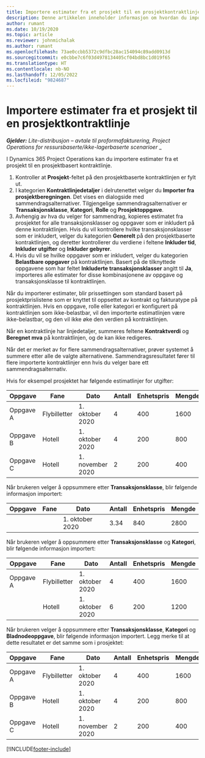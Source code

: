 ```yaml
---
title: Importere estimater fra et prosjekt til en prosjektkontraktlinje
description: Denne artikkelen inneholder informasjon om hvordan du importerer økonomiske estimater fra et prosjekt til en kontraktlinje.
author: rumant
ms.date: 10/19/2020
ms.topic: article
ms.reviewer: johnmichalak
ms.author: rumant
ms.openlocfilehash: 73ae0ccbb5372c9dfbc28ac154094c89add0913d
ms.sourcegitcommit: e0cbbe7c6f03d4978134405cf04bd8bc1d019f65
ms.translationtype: HT
ms.contentlocale: nb-NO
ms.lasthandoff: 12/05/2022
ms.locfileid: "9824687"
---
```

# <a name="import-estimates-from-a-project-to-a-project-contract-line"></a>Importere estimater fra et prosjekt til en prosjektkontraktlinje

_**Gjelder:** Lite-distribusjon – avtale til proformafakturering, Project Operations for ressursbaserte/ikke-lagerbaserte scenarioer_ _

I Dynamics 365 Project Operations kan du importere estimater fra et prosjekt til en prosjektbasert kontraktlinje.

1. Kontroller at **Prosjekt**-feltet på den prosjektbaserte kontraktlinjen er fylt ut.
2. I kategorien **Kontraktlinjedetaljer** i delrutenettet velger du **Importer fra prosjektberegningen**. Det vises en dialogside med sammendragsalternativer. Tilgjengelige sammendragsalternativer er **Transaksjonsklasse**, **Kategori**, **Rolle** og **Prosjektoppgave**.
3. Avhengig av hva du velger for sammendrag, kopieres estimatet fra prosjektet for alle transaksjonsklasser og oppgaver som er inkludert på denne kontraktlinjen. Hvis du vil kontrollere hvilke transaksjonsklasser som er inkludert, velger du kategorien **Generelt** på den prosjektbaserte kontraktlinjen, og deretter kontrollerer du verdiene i feltene **Inkluder tid**, **Inkluder utgifter** og **Inkluder gebyrer**. 
4. Hvis du vil se hvilke oppgaver som er inkludert, velger du kategorien **Belastbare oppgaver** på kontraktlinjen. Basert på de tilknyttede oppgavene som har feltet **Inkluderte transaksjonsklasser** angitt til **Ja**, importeres alle estimater for disse kombinasjonene av oppgave og transaksjonsklasse til kontraktlinjen.

Når du importerer estimater, blir prissettingen som standard basert på prosjektprislistene som er knyttet til oppsettet av kontrakt og fakturatype på kontraktlinjen. Hvis en oppgave, rolle eller kategori er konfigurert på kontraktlinjen som ikke-belastbar, vil den importerte estimatlinjen være ikke-belastbar, og den vil ikke øke den verdien på kontraktlinjen.

Når en kontraktlinje har linjedetaljer, summeres feltene **Kontraktverdi** og **Beregnet mva** på kontraktlinjen, og de kan ikke redigeres.

Når det er merket av for flere sammendragsalternativer, prøver systemet å summere etter alle de valgte alternativene. Sammendragsresultatet fører til flere importerte kontraktlinjer enn hvis du velger bare ett sammendragsalternativ.

Hvis for eksempel prosjektet har følgende estimatlinjer for utgifter:

| Oppgave | Fane | Dato | Antall | Enhetspris | Mengde |
| --- | --- | --- | --- | --- | --- |
| Oppgave A | Flybilletter | 1. oktober 2020 | 4 | 400 | 1600 |
| Oppgave B | Hotell | 1. oktober 2020 | 4 | 200 | 800 |
| Oppgave C | Hotell | 1. november 2020 | 2 | 200 | 400 |

Når brukeren velger å oppsummere etter **Transaksjonsklasse**, blir følgende informasjon importert:

| Oppgave | Fane | Dato | Antall | Enhetspris | Mengde |
| --- | --- | --- | --- | --- | --- |
| &nbsp; | &nbsp; | 1. oktober 2020 | 3.34 | 840 | 2800 |

Når brukeren velger å oppsummere etter **Transaksjonsklasse** og **Kategori**, blir følgende informasjon importert:

| Oppgave | Fane | Dato | Antall | Enhetspris | Mengde |
| --- | --- | --- | --- | --- | --- |
| Oppgave A | Flybilletter | 1. oktober 2020 | 4 | 400 | 1600 |
| &nbsp;| Hotell | 1. oktober 2020 | 6 | 200 | 1200 |

Når brukeren velger å oppsummere etter **Transaksjonsklasse**, **Kategori** og **Bladnodeoppgave**, blir følgende informasjon importert. Legg merke til at dette resultatet er det samme som i prosjektet:

| Oppgave | Fane | Dato | Antall | Enhetspris | Mengde |
| --- | --- | --- | --- | --- | --- |
| Oppgave A | Flybilletter | 1. oktober 2020 | 4 | 400 | 1600 |
| Oppgave B | Hotell | 1. oktober 2020 | 4 | 200 | 800 |
| Oppgave C | Hotell | 1. november 2020 | 2 | 200 | 400 |


[!INCLUDE[footer-include](../../includes/footer-banner.md)]
